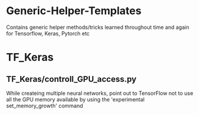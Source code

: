 # Generic-Helper-Templates
Contains generic helper methods/tricks learned throughout time and again for Tensorflow, Keras, Pytorch etc

# TF_Keras
## TF_Keras/controll_GPU_access.py
 While createing multiple neural networks, point out to TensorFlow not to use all the GPU memory available by using the 'experimental set_memory_growth' command
